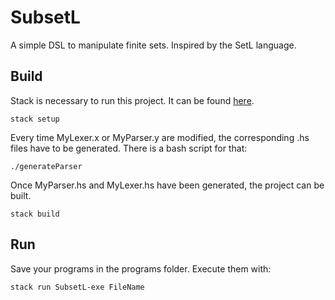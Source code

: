 # SubsetL
A simple DSL to manipulate finite sets. Inspired by the SetL language.

## Build
Stack is necessary to run this project. It can be found [here](https://docs.haskellstack.org/en/stable/README/).


```
stack setup
```

Every time MyLexer.x or MyParser.y are modified, the corresponding .hs files have to be generated. There is a bash script for that:

```
./generateParser
```

Once MyParser.hs and MyLexer.hs have been generated, the project can be built.

```
stack build
```

## Run
Save your programs in the programs folder. Execute them with:

```
stack run SubsetL-exe FileName
```
